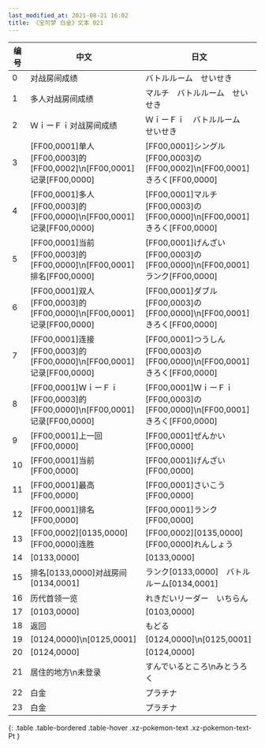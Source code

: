 ```yaml
---
last_modified_at: 2021-08-21 16:02
title: 《宝可梦 白金》文本 021
---
```

| 编号 | 中文 | 日文 |
| ---- | ---- | ---- |
| 0 | 对战房间成绩 | バトルルーム　せいせき |
| 1 | 多人对战房间成绩 | マルチ　バトルルーム　せいせき |
| 2 | ＷｉーＦｉ对战房间成绩 | ＷｉーＦｉ　バトルルーム　せいせき |
| 3 | [FF00,0001]单人[FF00,0003]的[FF00,0002]\n[FF00,0001]记录[FF00,0000] | [FF00,0001]シングル[FF00,0003]の[FF00,0002]\n[FF00,0001]きろく[FF00,0000] |
| 4 | [FF00,0001]多人[FF00,0003]的[FF00,0000]\n[FF00,0001]记录[FF00,0000] | [FF00,0001]マルチ[FF00,0003]の[FF00,0000]\n[FF00,0001]きろく[FF00,0000] |
| 5 | [FF00,0001]当前[FF00,0003]的[FF00,0000]\n[FF00,0001]排名[FF00,0000] | [FF00,0001]げんざい[FF00,0003]の[FF00,0000]\n[FF00,0001]ランク[FF00,0000] |
| 6 | [FF00,0001]双人[FF00,0003]的[FF00,0000]\n[FF00,0001]记录[FF00,0000] | [FF00,0001]ダブル[FF00,0003]の[FF00,0000]\n[FF00,0001]きろく[FF00,0000] |
| 7 | [FF00,0001]连接[FF00,0003]的[FF00,0000]\n[FF00,0001]记录[FF00,0000] | [FF00,0001]つうしん[FF00,0003]の[FF00,0000]\n[FF00,0001]きろく[FF00,0000] |
| 8 | [FF00,0001]ＷｉーＦｉ[FF00,0003]的[FF00,0000]\n[FF00,0001]记录[FF00,0000] | [FF00,0001]ＷｉーＦｉ[FF00,0003]の[FF00,0000]\n[FF00,0001]きろく[FF00,0000] |
| 9 | [FF00,0001]上一回[FF00,0000] | [FF00,0001]ぜんかい[FF00,0000] |
| 10 | [FF00,0001]当前[FF00,0000] | [FF00,0001]げんざい[FF00,0000] |
| 11 | [FF00,0001]最高[FF00,0000] | [FF00,0001]さいこう[FF00,0000] |
| 12 | [FF00,0001]排名[FF00,0000] | [FF00,0001]ランク[FF00,0000] |
| 13 | [FF00,0002][0135,0000][FF00,0000]连胜 | [FF00,0002][0135,0000][FF00,0000]れんしょう |
| 14 | [0133,0000] | [0133,0000] |
| 15 | 排名[0133,0000]对战房间[0134,0001] | ランク[0133,0000]　バトルルーム[0134,0001] |
| 16 | 历代首领一览 | れきだいリーダー　いちらん |
| 17 | [0103,0000] | [0103,0000] |
| 18 | 返回 | もどる |
| 19 | [0124,0000]\n[0125,0001] | [0124,0000]\n[0125,0001] |
| 20 | [0124,0000] | [0124,0000] |
| 21 | 居住的地方\n未登录 | すんでいるところ\nみとうろく |
| 22 | 白金 | プラチナ |
| 23 | 白金 | プラチナ |
{: .table .table-bordered .table-hover .xz-pokemon-text .xz-pokemon-text-Pt }